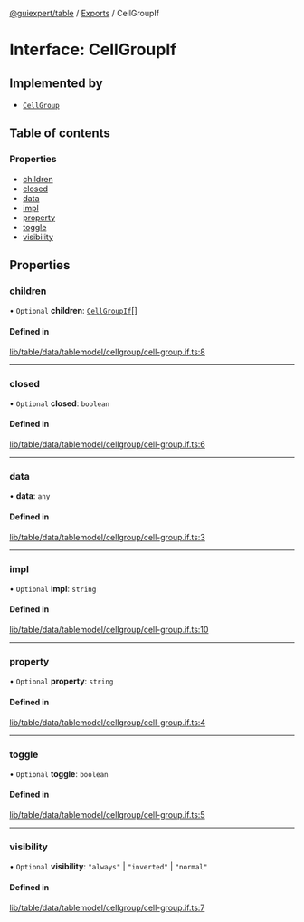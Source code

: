 [@guiexpert/table](../README.md) / [Exports](../modules.md) / CellGroupIf

# Interface: CellGroupIf

## Implemented by

- [`CellGroup`](../classes/CellGroup.md)

## Table of contents

### Properties

- [children](CellGroupIf.md#children)
- [closed](CellGroupIf.md#closed)
- [data](CellGroupIf.md#data)
- [impl](CellGroupIf.md#impl)
- [property](CellGroupIf.md#property)
- [toggle](CellGroupIf.md#toggle)
- [visibility](CellGroupIf.md#visibility)

## Properties

### children

• `Optional` **children**: [`CellGroupIf`](CellGroupIf.md)[]

#### Defined in

[lib/table/data/tablemodel/cellgroup/cell-group.if.ts:8](https://github.com/guiexperttable/ge-table/blob/65d38fc/libs/table/src/lib/table/data/tablemodel/cellgroup/cell-group.if.ts#L8)

___

### closed

• `Optional` **closed**: `boolean`

#### Defined in

[lib/table/data/tablemodel/cellgroup/cell-group.if.ts:6](https://github.com/guiexperttable/ge-table/blob/65d38fc/libs/table/src/lib/table/data/tablemodel/cellgroup/cell-group.if.ts#L6)

___

### data

• **data**: `any`

#### Defined in

[lib/table/data/tablemodel/cellgroup/cell-group.if.ts:3](https://github.com/guiexperttable/ge-table/blob/65d38fc/libs/table/src/lib/table/data/tablemodel/cellgroup/cell-group.if.ts#L3)

___

### impl

• `Optional` **impl**: `string`

#### Defined in

[lib/table/data/tablemodel/cellgroup/cell-group.if.ts:10](https://github.com/guiexperttable/ge-table/blob/65d38fc/libs/table/src/lib/table/data/tablemodel/cellgroup/cell-group.if.ts#L10)

___

### property

• `Optional` **property**: `string`

#### Defined in

[lib/table/data/tablemodel/cellgroup/cell-group.if.ts:4](https://github.com/guiexperttable/ge-table/blob/65d38fc/libs/table/src/lib/table/data/tablemodel/cellgroup/cell-group.if.ts#L4)

___

### toggle

• `Optional` **toggle**: `boolean`

#### Defined in

[lib/table/data/tablemodel/cellgroup/cell-group.if.ts:5](https://github.com/guiexperttable/ge-table/blob/65d38fc/libs/table/src/lib/table/data/tablemodel/cellgroup/cell-group.if.ts#L5)

___

### visibility

• `Optional` **visibility**: ``"always"`` \| ``"inverted"`` \| ``"normal"``

#### Defined in

[lib/table/data/tablemodel/cellgroup/cell-group.if.ts:7](https://github.com/guiexperttable/ge-table/blob/65d38fc/libs/table/src/lib/table/data/tablemodel/cellgroup/cell-group.if.ts#L7)
